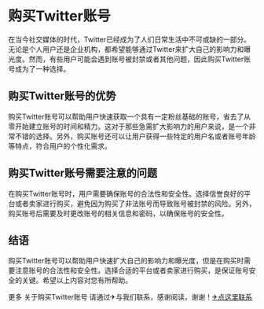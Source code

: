 # 购买Twitter账号

在当今社交媒体的时代，Twitter已经成为了人们日常生活中不可或缺的一部分。无论是个人用户还是企业机构，都希望能够通过Twitter来扩大自己的影响力和曝光度。然而，有些用户可能会遇到账号被封禁或者其他问题，因此购买Twitter账号成为了一种选择。

## 购买Twitter账号的优势

购买Twitter账号可以帮助用户快速获取一个具有一定粉丝基础的账号，省去了从零开始建立账号的时间和精力。这对于那些急需扩大影响力的用户来说，是一个非常不错的选择。另外，购买账号还可以让用户获得一些特定的用户名或者账号年龄等特点，符合用户的个性化需求。

## 购买Twitter账号需要注意的问题

在购买Twitter账号时，用户需要确保账号的合法性和安全性。选择信誉良好的平台或者卖家进行购买，避免因为购买了非法账号而导致账号被封禁的风险。另外，购买账号后需要及时更改账号的相关信息和密码，以确保账号的安全性。

## 结语

购买Twitter账号可以帮助用户快速扩大自己的影响力和曝光度，但是在购买时需要注意账号的合法性和安全性。选择合适的平台或者卖家进行购买，是保证账号安全的关键。希望以上内容对您有所帮助。

更多 关于购买Twitter账号 请通过✈与我们联系，感谢阅读，谢谢！[✈点这里联系](https://1.k02.cc)